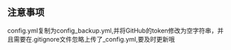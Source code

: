 ## 注意事项

config.yml复制为config_backup.yml,并将GitHub的token修改为空字符串，并且需要在.gitignore文件忽略上传了_config.yml,要及时更新哦
